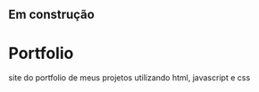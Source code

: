 ## Em construção

# Portfolio

site do portfolio de meus projetos utilizando html, javascript e css 
